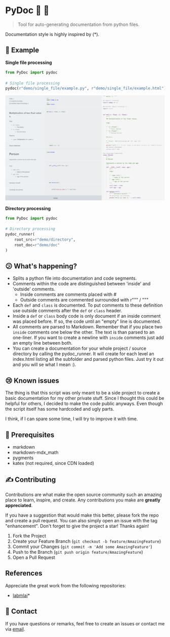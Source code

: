 # PyDoc :snake: :page_facing_up:
> Tool for auto-generating documentation from python files.

Documentation style is highly inspired by (*).

## :eyes:	Example
**Single file processing**
```python
from PyDoc import pydoc

# Single file processing
pydoc(r"demo/single_file/example.py", r"demo/single_file/example.html")
```
![](assets/demo.png)

**Directory processing**
```python
from PyDoc import pydoc

# Directory processing
pydoc_runner(
    root_src=r"demo/directory",
    root_doc=r"demo/doc"
)
```

## :confused: What's happening?
* Splits a python file into documentation and code segments.
* Comments within the code are distinguished between 'inside' and 'outside' comments.
    * Inside comments are comments placed with # 
    * Outside comments are commented surrounded with r""" / """
* Each `def` and `class` is documented. To put comments to these definition use outside comments after the `def` or `class` header. 
* Inside a `def` or `class` body code is only document if an inside comment was placed before. If so, the code until an "empty" line is documented.
* All comments are parsed to Markdown. Remember that if you place two `inside` comments one below the other. The text is than parsed to an one-liner. If you want to create a newline with `inside` comments just add an empty line between both.
* You can create a documentation for your whole project / source directory by calling the pydoc_runner. It will create for each level an index.html listing all the subfolder and parsed python files. Just try it out and you will se what I mean :).

## :cry:	Known issues
The thing is that this script was only meant to be a side project to create a basic documentation for my other private stuff. Since I thought this could be helpful for others, I decided to make the code public anyways. Even though the script itself has some hardcoded and ugly parts. 

I think, if I can spare some time, I will try to improve it with time.


## :eyes:	Prerequisites

* markdown
* markdown-mdx_math
* pygments
* katex (not required, since CDN loaded)


<!-- CONTRIBUTING -->
## :writing_hand:	Contributing

Contributions are what make the open source community such an amazing place to learn, inspire, and create. Any contributions you make are **greatly appreciated**.

If you have a suggestion that would make this better, please fork the repo and create a pull request. You can also simply open an issue with the tag "enhancement".
Don't forget to give the project a star! Thanks again!

1. Fork the Project
2. Create your Feature Branch (`git checkout -b feature/AmazingFeature`)
3. Commit your Changes (`git commit -m 'Add some AmazingFeature'`)
4. Push to the Branch (`git push origin feature/AmazingFeature`)
5. Open a Pull Request


## References

Appreciate the great work from the following repositories:

- [labmlai](https://github.com/labmlai/annotated_deep_learning_paper_implementations)*

## :email: Contact	

If you have questions or remarks, feel free to create an issues or contact me via [email](mailto:t.buechler@outlook.com).
